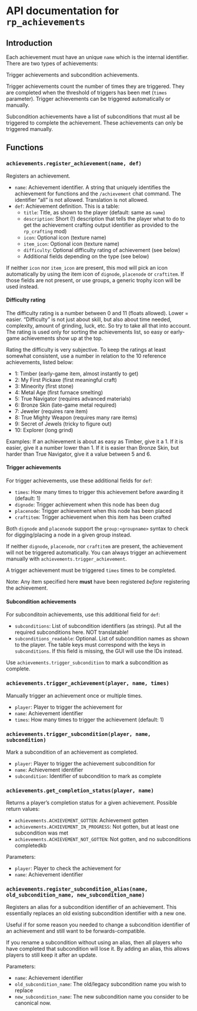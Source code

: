 # API documentation for `rp_achievements`

## Introduction

Each achievement must have an unique `name` which is the internal identifier.
There are two types of achievements:

Trigger achievements and subcondition achievements.

Trigger achievements count the number of times they are triggered.
They are completed when the threshold of triggers has been met (`times`
parameter). Trigger achievements can be triggered automatically
or manually.

Subcondition achievements have a list of subconditions that must all
be triggered to complete the achievement. These achievements can
only be triggered manually.

## Functions

### `achievements.register_achievement(name, def)`

Registers an achievement.

* `name`: Achievement identifier. A string that uniquely identifies the achievement
          for functions and the `/achievement` chat command.
          The identifier “all” is not allowed. Translation is not allowed.
* `def`: Achievement definition. This is a table:
    * `title`: Title, as shown to the player (default: same as `name`)
    * `description`: Short (!) description that tells the player what to do to get the achievement
      crafting output identifier as provided to the `rp_crafting` mod)
    * `icon`: Optional icon (texture name)
    * `item_icon`: Optional icon (texture name)
    * `difficulty`: Optional difficulty rating of achievement (see below)
    * Additional fields depending on the type (see below)

If neither `icon` nor `item_icon` are present, this mod will pick an icon automatically
by using the item icon of `dignode`, `placenode` or `craftitem`. If those fields
are not present, or use groups, a generic trophy icon will be used instead.

#### Difficulty rating

The difficulty rating is a number between 0 and 11 (floats allowed). Lower = easier.
“Difficulty” is not just about skill, but also about time needed, complexity, amount of grinding, luck, etc.
So try to take all that into account. The rating is used only for sorting the achievements list, so easy
or early-game achievements show up at the top.

Rating the difficulty is very subjective. To keep the ratings at least somewhat consistent, use a number
in relation to the 10 reference achievements, listed below:

* 1: Timber (early-game item, almost instantly to get)
* 2: My First Pickaxe (first meaningful craft)
* 3: Mineority (first stone)
* 4: Metal Age (first furnace smelting)
* 5: True Navigator (requires advanced materials)
* 6: Bronze Skin (late-game metal required)
* 7: Jeweler (requires rare item)
* 8: True Mighty Weapon (requires many rare items)
* 9: Secret of Jewels (tricky to figure out)
* 10: Explorer (long grind)

Examples:
If an achievement is about as easy as Timber, give it a 1.
If it is easier, give it a number lower than 1.
If it is easier than Bronze Skin, but harder than True Navigator, give it a value between 5 and 6.

#### Trigger achievements

For trigger achievements, use these additional fields for `def`:

* `times`: How many times to trigger this achievement before awarding it (default: 1)
* `dignode`: Trigger achievement when this node has been dug
* `placenode`: Trigger achievement when this node has been placed
* `craftitem`: Trigger achievement when this item has been crafted

Both `dignode` and `placenode` support the `group:<groupname>` syntax to check
for digging/placing a node in a given group instead.

If neither `dignode`, `placenode`, nor `craftitem` are present, the achievement
will not be triggered automatically. You can always trigger an achievement
manually with `achievements.trigger_achievement`.

A trigger achievement must be triggered `times` times to be completed.

Note: Any item specified here **must** have been registered *before* registering
the achievement.

#### Subcondition achievements

For subconditoin achievements, use this additional field for `def`:

* `subconditions`: List of subcondition identifiers (as strings). Put all
  the required subconditions here. NOT translatable!
* `subconditions_readable`: Optional. List of subcondition names as shown
  to the player. The table keys must correspond with the keys in
  `subconditions`. If this field is missing, the GUI will use the IDs
  instead.

Use `achievements.trigger_subcondition` to mark a subcondition as complete.

### `achievements.trigger_achievement(player, name, times)`

Manually trigger an achievement once or multiple times.

* `player`: Player to trigger the achievement for
* `name`: Achievement identifier
* `times`: How many times to trigger the achievement (default: 1)

### `achievements.trigger_subcondition(player, name, subcondition)`

Mark a subcondition of an achievement as completed.

* `player`: Player to trigger the achievement subcondition for
* `name`: Achievement identifier
* `subcondition`: Identifier of subcondition to mark as complete

### `achievements.get_completion_status(player, name)`

Returns a player’s completion status for a  given achievement.
Possible return values:

* `achievements.ACHIEVEMENT_GOTTEN`: Achievement gotten
* `achievements.ACHIEVEMENT_IN_PROGRESS`: Not gotten, but at least one subcondition was met
* `achievements.ACHIEVEMENT_NOT_GOTTEN`: Not gotten, and no subconditions completedkb

Parameters:

* `player`: Player to check the achievement for
* `name`: Achievement identifier

### `achievements.register_subcondition_alias(name, old_subcondition_name, new_subcondition_name)`

Registers an alias for a subcondition identifier of an achievement. This essentially replaces
an old existing subcondition identifier with a new one.

Useful if for some reason you needed to change a subcondition identifier of an achievement
and still want to be forwards-compatible.

If you rename a subcondition without using an alias, then all players who have completed
that subcondition will lose it. By adding an alias, this allows players to still keep
it after an update.

Parameters:

* `name`: Achievement identifier
* `old_subcondition_name`: The old/legacy subcondition name you wish to replace
* `new_subcondition_name`: The new subcondition name you consider to be canonical now.

